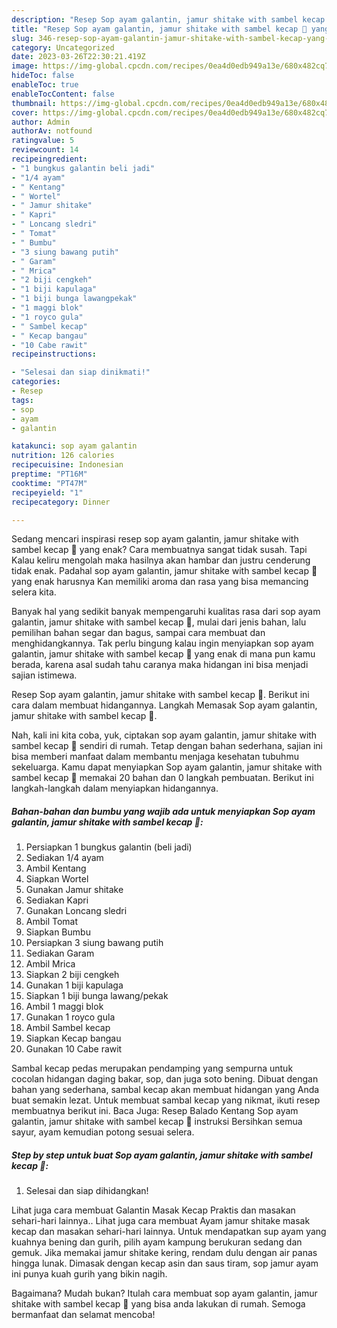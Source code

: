 ```yaml
---
description: "Resep Sop ayam galantin, jamur shitake with sambel kecap 🤭 yang Bikin Ngiler, Buat Buka Puasa Lezat"
title: "Resep Sop ayam galantin, jamur shitake with sambel kecap 🤭 yang Bikin Ngiler, Buat Buka Puasa Lezat"
slug: 346-resep-sop-ayam-galantin-jamur-shitake-with-sambel-kecap-yang-bikin-ngiler-buat-buka-puasa-lezat
category: Uncategorized
date: 2023-03-26T22:30:21.419Z
image: https://img-global.cpcdn.com/recipes/0ea4d0edb949a13e/680x482cq70/sop-ayam-galantin-jamur-shitake-with-sambel-kecap-foto-resep-utama.jpg
hideToc: false
enableToc: true
enableTocContent: false
thumbnail: https://img-global.cpcdn.com/recipes/0ea4d0edb949a13e/680x482cq70/sop-ayam-galantin-jamur-shitake-with-sambel-kecap-foto-resep-utama.jpg
cover: https://img-global.cpcdn.com/recipes/0ea4d0edb949a13e/680x482cq70/sop-ayam-galantin-jamur-shitake-with-sambel-kecap-foto-resep-utama.jpg
author: Admin
authorAv: notfound
ratingvalue: 5
reviewcount: 14
recipeingredient:
- "1 bungkus galantin beli jadi"
- "1/4 ayam"
- " Kentang"
- " Wortel"
- " Jamur shitake"
- " Kapri"
- " Loncang sledri"
- " Tomat"
- " Bumbu"
- "3 siung bawang putih"
- " Garam"
- " Mrica"
- "2 biji cengkeh"
- "1 biji kapulaga"
- "1 biji bunga lawangpekak"
- "1 maggi blok"
- "1 royco gula"
- " Sambel kecap"
- " Kecap bangau"
- "10 Cabe rawit"
recipeinstructions:

- "Selesai dan siap dinikmati!"
categories:
- Resep
tags:
- sop
- ayam
- galantin

katakunci: sop ayam galantin 
nutrition: 126 calories
recipecuisine: Indonesian
preptime: "PT16M"
cooktime: "PT47M"
recipeyield: "1"
recipecategory: Dinner

---
```



Sedang mencari inspirasi resep sop ayam galantin, jamur shitake with sambel kecap 🤭 yang enak? Cara membuatnya sangat tidak susah. Tapi Kalau keliru mengolah maka hasilnya akan hambar dan justru cenderung tidak enak. Padahal sop ayam galantin, jamur shitake with sambel kecap 🤭 yang enak harusnya Kan memiliki aroma dan rasa yang bisa memancing selera kita.


Banyak hal yang sedikit banyak mempengaruhi kualitas rasa dari sop ayam galantin, jamur shitake with sambel kecap 🤭, mulai dari jenis bahan, lalu pemilihan bahan segar dan bagus, sampai cara membuat dan menghidangkannya. Tak perlu bingung kalau ingin menyiapkan sop ayam galantin, jamur shitake with sambel kecap 🤭 yang enak di mana pun kamu berada, karena asal sudah tahu caranya maka hidangan ini bisa menjadi sajian istimewa.

Resep Sop ayam galantin, jamur shitake with sambel kecap 🤭. Berikut ini cara dalam membuat hidangannya. Langkah Memasak Sop ayam galantin, jamur shitake with sambel kecap 🤭.


Nah, kali ini kita coba, yuk, ciptakan sop ayam galantin, jamur shitake with sambel kecap 🤭 sendiri di rumah. Tetap dengan bahan sederhana, sajian ini bisa memberi manfaat dalam membantu menjaga kesehatan tubuhmu sekeluarga. Kamu dapat menyiapkan Sop ayam galantin, jamur shitake with sambel kecap 🤭 memakai 20 bahan dan 0 langkah pembuatan. Berikut ini langkah-langkah dalam menyiapkan hidangannya.

<!--inarticleads1-->

##### Bahan-bahan dan bumbu yang wajib ada untuk menyiapkan Sop ayam galantin, jamur shitake with sambel kecap 🤭:

1. Persiapkan 1 bungkus galantin (beli jadi)
1. Sediakan 1/4 ayam
1. Ambil  Kentang
1. Siapkan  Wortel
1. Gunakan  Jamur shitake
1. Sediakan  Kapri
1. Gunakan  Loncang sledri
1. Ambil  Tomat
1. Siapkan  Bumbu
1. Persiapkan 3 siung bawang putih
1. Sediakan  Garam
1. Ambil  Mrica
1. Siapkan 2 biji cengkeh
1. Gunakan 1 biji kapulaga
1. Siapkan 1 biji bunga lawang/pekak
1. Ambil 1 maggi blok
1. Gunakan 1 royco gula
1. Ambil  Sambel kecap
1. Siapkan  Kecap bangau
1. Gunakan 10 Cabe rawit


Sambal kecap pedas merupakan pendamping yang sempurna untuk cocolan hidangan daging bakar, sop, dan juga soto bening. Dibuat dengan bahan yang sederhana, sambal kecap akan membuat hidangan yang Anda buat semakin lezat. Untuk membuat sambal kecap yang nikmat, ikuti resep membuatnya berikut ini. Baca Juga: Resep Balado Kentang Sop ayam galantin, jamur shitake with sambel kecap 🤭 instruksi Bersihkan semua sayur, ayam kemudian potong sesuai selera. 

<!--inarticleads2-->

##### Step by step untuk buat Sop ayam galantin, jamur shitake with sambel kecap 🤭:


1. Selesai dan siap dihidangkan!

Lihat juga cara membuat Galantin Masak Kecap Praktis dan masakan sehari-hari lainnya.. Lihat juga cara membuat Ayam jamur shitake masak kecap dan masakan sehari-hari lainnya. Untuk mendapatkan sup ayam yang kuahnya bening dan gurih, pilih ayam kampung berukuran sedang dan gemuk. Jika memakai jamur shitake kering, rendam dulu dengan air panas hingga lunak. Dimasak dengan kecap asin dan saus tiram, sop jamur ayam ini punya kuah gurih yang bikin nagih. 

Bagaimana? Mudah bukan? Itulah cara membuat sop ayam galantin, jamur shitake with sambel kecap 🤭 yang bisa anda lakukan di rumah. Semoga bermanfaat dan selamat mencoba!
